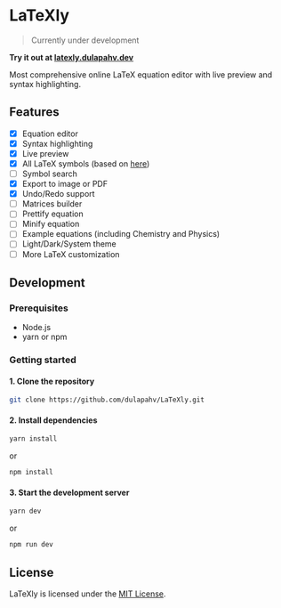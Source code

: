 # LaTeXly

> Currently under development

**Try it out at [latexly.dulapahv.dev](https://latexly.dulapahv.dev)**

Most comprehensive online LaTeX equation editor with live preview and syntax highlighting.

## Features

- [x] Equation editor
- [x] Syntax highlighting
- [x] Live preview
- [x] All LaTeX symbols (based on [here](https://www.math.uci.edu/~xiangwen/pdf/LaTeX-Math-Symbols.pdf))
- [ ] Symbol search
- [x] Export to image or PDF
- [x] Undo/Redo support
- [ ] Matrices builder
- [ ] Prettify equation
- [ ] Minify equation
- [ ] Example equations (including Chemistry and Physics)
- [ ] Light/Dark/System theme
- [ ] More LaTeX customization

## Development

### Prerequisites

- Node.js
- yarn or npm

### Getting started

#### 1. Clone the repository

```bash
git clone https://github.com/dulapahv/LaTeXly.git
```

#### 2. Install dependencies

```bash
yarn install
```

or

```bash
npm install
```

#### 3. Start the development server

```bash
yarn dev
```

or

```bash
npm run dev
```

## License

LaTeXly is licensed under the [MIT License](LICENSE).
